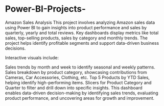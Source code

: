 # Power-BI-Projects-
Amazon Sales Analysis 
This project involves analyzing Amazon sales data using Power BI to gain insights into product performance and sales by quarterly, yearly and total reviews. Key dashboards display metrics like total sales, top-selling products, sales by category and monthly trends. The project helps identify profitable segments and support data-driven business decisions.

Interactive visuals include:

Sales trends by month and week to identify seasonal and weekly patterns.
Sales breakdown by product category, showcasing contributions from Cameras, Car Accessories, Clothing, etc.
Top 5 Products by YTD Sales, helping identify high-performing items.
Slicers for Product Category and Quarter to filter and drill down into specific insights.
This dashboard enables data-driven decision-making by identifying sales trends, evaluating product performance, and uncovering areas for growth and improvement.
